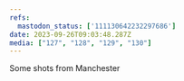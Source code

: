 ```yaml
---
refs:
  mastodon_status: ['111130642232297686']
date: 2023-09-26T09:03:48.287Z
media: ["127", "128", "129", "130"]
---
```


<p>Some shots from Manchester </p>
